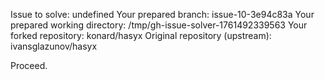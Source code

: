 Issue to solve: undefined
Your prepared branch: issue-10-3e94c83a
Your prepared working directory: /tmp/gh-issue-solver-1761492339563
Your forked repository: konard/hasyx
Original repository (upstream): ivansglazunov/hasyx

Proceed.